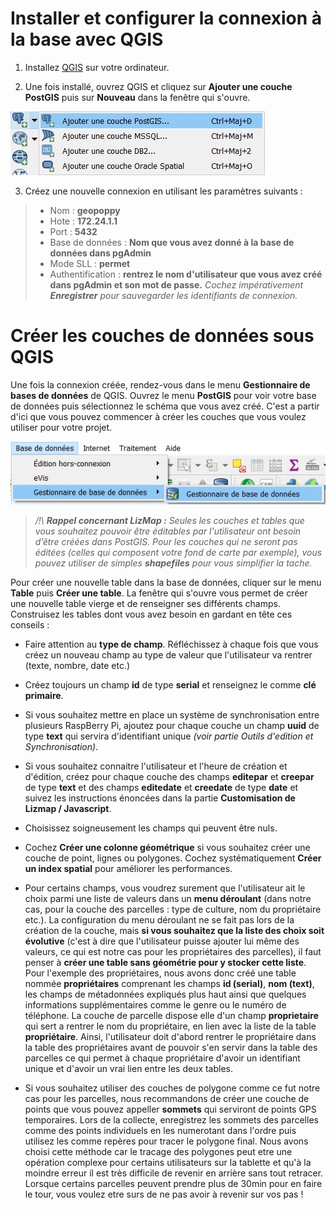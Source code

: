# Installer et configurer la connexion à la base avec QGIS
1. Installez [QGIS](https://www.qgis.org/fr/site/forusers/download.html "QGIS") sur votre ordinateur.

2. Une fois installé, ouvrez QGIS et cliquez sur **Ajouter une couche PostGIS** puis sur **Nouveau** dans la fenêtre qui s'ouvre.

![PostGIS](https://raw.githubusercontent.com/CartONG/geopoppy_documentation/master/img/3.jpg)

3. Créez une nouvelle connexion en utilisant les paramètres suivants :

  > - Nom : **geopoppy**
  > - Hote : **172.24.1.1**
  > - Port : **5432**
  > - Base de données : **Nom que vous avez donné à la base de données dans pgAdmin**
  > - Mode SLL : **permet**
  > - Authentification : **rentrez le nom d'utilisateur que vous avez créé dans pgAdmin et son mot de passe.** *Cochez impérativement **Enregistrer** pour sauvegarder les identifiants de connexion.*

# Créer les couches de données sous QGIS
Une fois la connexion créée, rendez-vous dans le menu **Gestionnaire de bases de données** de QGIS. Ouvrez le menu **PostGIS** pour voir votre base de données puis sélectionnez le schéma que vous avez créé. C'est a partir d'ici que vous pouvez commencer à créer les couches que vous voulez utiliser pour votre projet.

![BD](https://raw.githubusercontent.com/CartONG/geopoppy_documentation/master/img/4.jpg)

> */!\ **Rappel concernant LizMap :** Seules les couches et tables que vous souhaitez pouvoir être éditables par l'utilisateur ont besoin d’être créées dans PostGIS. Pour les couches qui ne seront pas éditées (celles qui composent votre fond de carte par exemple), vous pouvez utiliser de simples **shapefiles** pour vous simplifier la tache.*

Pour créer une nouvelle table dans la base de données, cliquer sur le menu **Table** puis **Créer une table**. La fenêtre qui s'ouvre vous permet de créer une nouvelle table vierge et de renseigner ses différents champs. Construisez les tables dont vous avez besoin en gardant en tête ces conseils :

 - Faire attention au **type de champ**. Réfléchissez à chaque fois que vous créez un nouveau champ au type de valeur que l'utilisateur va rentrer (texte, nombre, date etc.)

 - Créez toujours un champ **id** de type **serial** et renseignez le comme **clé primaire**.

 - Si vous souhaitez mettre en place un système de synchronisation entre plusieurs RaspBerry Pi, ajoutez pour chaque couche un champ **uuid** de type **text** qui servira d'identifiant unique *(voir partie Outils d'edition et Synchronisation)*.

 - Si vous souhaitez connaitre l'utilisateur et l'heure de création et d'édition, créez pour chaque couche des champs **editepar** et **creepar** de type **text** et des champs **editedate** et **creedate** de type **date** et suivez les instructions énoncées dans la partie **Customisation de Lizmap / Javascript**. 

 - Choisissez soigneusement les champs qui peuvent être nuls.

 - Cochez **Créer une colonne géométrique** si vous souhaitez créer une couche de point, lignes ou polygones. Cochez systématiquement **Créer un index spatial** pour améliorer les performances.

 - Pour certains champs, vous voudrez surement que l'utilisateur ait le choix parmi une liste de valeurs dans un **menu déroulant** (dans notre cas, pour la couche des parcelles : type de culture, nom du propriétaire etc.). La configuration du menu déroulant ne se fait pas lors de la création de la couche, mais **si vous souhaitez que la liste des choix soit évolutive** (c'est à dire que l'utilisateur puisse ajouter lui même des valeurs, ce qui est notre cas pour les propriétaires des parcelles), il faut penser à **créer une table sans géométrie pour y stocker cette liste**. Pour l'exemple des propriétaires, nous avons donc créé une table nommée **propriétaires** comprenant les champs **id (serial)**, **nom (text)**, les champs de métadonnées expliqués plus haut ainsi que quelques informations supplémentaires comme le genre ou le numéro de téléphone. La couche de parcelle dispose elle d'un champ **proprietaire** qui sert a rentrer le nom du propriétaire, en lien avec la liste de la table **propriétaire**. Ainsi, l'utilisateur doit d'abord rentrer le propriétaire dans la table des propriétaires avant de pouvoir s'en servir dans la table des parcelles ce qui permet à chaque propriétaire d'avoir un identifiant unique et d'avoir un vrai lien entre les deux tables.

 - Si vous souhaitez utiliser des couches de polygone comme ce fut notre cas pour les parcelles, nous recommandons de créer une couche de points que vous pouvez appeller **sommets** qui serviront de points GPS temporaires. Lors de la collecte, enregistrez les sommets des parcelles comme des points individuels en les numerotant dans l'ordre puis utilisez les comme repères pour tracer le polygone final. Nous avons choisi cette méthode car le tracage des polygones peut etre une opération complexe pour certains utilisateurs sur la tablette et qu'à la moindre erreur il est très difficile de revenir en arrière sans tout retracer. Lorsque certains parcelles peuvent prendre plus de 30min pour en faire le tour, vous voulez etre surs de ne pas avoir à revenir sur vos pas !
